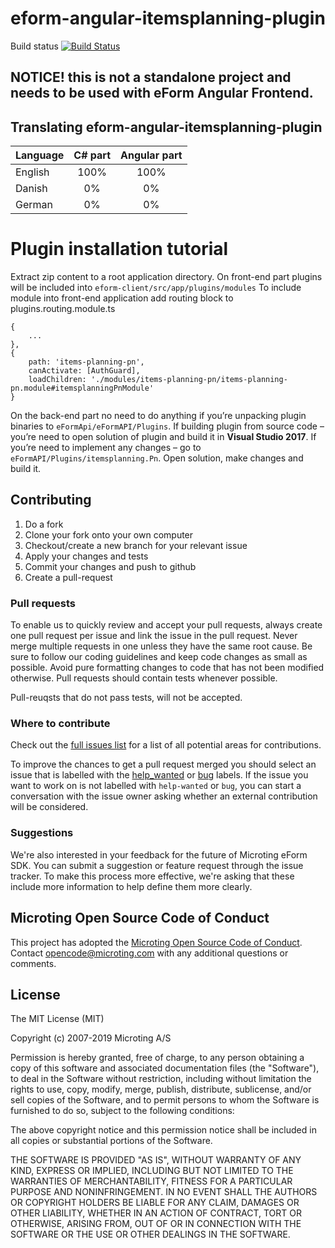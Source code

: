 # eform-angular-itemsplanning-plugin
Build status
[![Build Status](https://travis-ci.org/microting/eform-angular-itemsplanning-plugin.svg?branch=stable)](https://travis-ci.org/microting/eform-angular-itemsplanning-plugin)

## NOTICE! this is not a standalone project and needs to be used with eForm Angular Frontend.

## Translating eform-angular-itemsplanning-plugin

| Language | C# part | Angular part |
| ------------- |:-----:|:-----:|
| English | 100% | 100%|
| Danish | 0% | 0% |
| German | 0% | 0% |

# Plugin installation tutorial
Extract zip content to a root application directory.
On front-end part plugins will be included into `eform-client/src/app/plugins/modules` To include module into front-end application add routing block to plugins.routing.module.ts


```
{
    ...
},
{
    path: 'items-planning-pn',
    canActivate: [AuthGuard],
    loadChildren: './modules/items-planning-pn/items-planning-pn.module#itemsplanningPnModule'
}
```

On the back-end part no need to do anything if you’re unpacking plugin binaries to `eFormApi/eFormAPI/Plugins`. 
If building plugin from source code – you’re need to open solution of plugin and build it in **Visual Studio 2017**.
If you’re need to implement any changes – go to `eFormAPI/Plugins/itemsplanning.Pn`. Open solution, make changes and build it.

## Contributing

1. Do a fork
2. Clone your fork onto your own computer
3. Checkout/create a new branch for your relevant issue
4. Apply your changes and tests
5. Commit your changes and push to github
6. Create a pull-request

### Pull requests

To enable us to quickly review and accept your pull requests, always create one pull request per issue and link the issue in the pull request. Never merge multiple requests in one unless they have the same root cause. Be sure to follow our coding guidelines and keep code changes as small as possible. Avoid pure formatting changes to code that has not been modified otherwise. Pull requests should contain tests whenever possible.

Pull-reuqsts that do not pass tests, will not be accepted.

### Where to contribute

Check out the [full issues list](https://github.com/microting/eform-angular-itemsplanning-plugin/issues) for a list of all potential areas for contributions.

To improve the chances to get a pull request merged you should select an issue that is labelled with the [help_wanted](https://github.com/microting/eform-angular-itemsplanning-plugin/issues?q=is%3Aissue+is%3Aopen+label%3Ahelp_wanted) or [bug](https://github.com/microting/eform-angular-itemsplanning-plugin/issues?q=is%3Aissue+is%3Aopen+label%3Abug) labels. If the issue you want to work on is not labelled with `help-wanted` or `bug`, you can start a conversation with the issue owner asking whether an external contribution will be considered.
	
### Suggestions

We're also interested in your feedback for the future of Microting eForm SDK. You can submit a suggestion or feature request through the issue tracker. To make this process more effective, we're asking that these include more information to help define them more clearly.

## Microting Open Source Code of Conduct

This project has adopted the [Microting Open Source Code of Conduct](https://www.microting.com/microting-open-source-code-of-conduct/). Contact opencode@microting.com with any additional questions or comments.
	

## License

The MIT License (MIT)

Copyright (c) 2007-2019 Microting A/S

Permission is hereby granted, free of charge, to any person obtaining a copy
of this software and associated documentation files (the "Software"), to deal
in the Software without restriction, including without limitation the rights
to use, copy, modify, merge, publish, distribute, sublicense, and/or sell
copies of the Software, and to permit persons to whom the Software is
furnished to do so, subject to the following conditions:

The above copyright notice and this permission notice shall be included in all
copies or substantial portions of the Software.

THE SOFTWARE IS PROVIDED "AS IS", WITHOUT WARRANTY OF ANY KIND, EXPRESS OR
IMPLIED, INCLUDING BUT NOT LIMITED TO THE WARRANTIES OF MERCHANTABILITY,
FITNESS FOR A PARTICULAR PURPOSE AND NONINFRINGEMENT. IN NO EVENT SHALL THE
AUTHORS OR COPYRIGHT HOLDERS BE LIABLE FOR ANY CLAIM, DAMAGES OR OTHER
LIABILITY, WHETHER IN AN ACTION OF CONTRACT, TORT OR OTHERWISE, ARISING FROM,
OUT OF OR IN CONNECTION WITH THE SOFTWARE OR THE USE OR OTHER DEALINGS IN THE
SOFTWARE.
